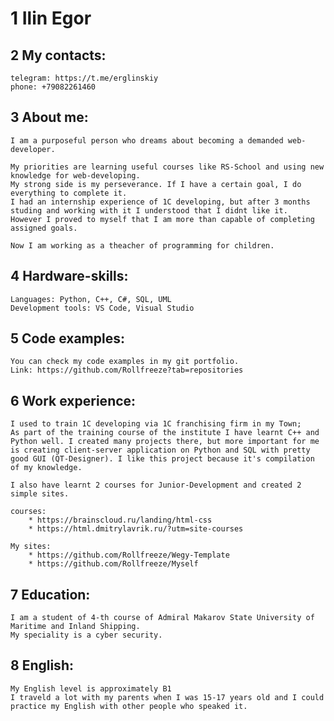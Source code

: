 # 1 Ilin Egor
## 2 My contacts:
    telegram: https://t.me/erglinskiy
    phone: +79082261460
## 3 About me:
    I am a purposeful person who dreams about becoming a demanded web-developer.
    
    My priorities are learning useful courses like RS-School and using new knowledge for web-developing.
    My strong side is my perseverance. If I have a certain goal, I do everything to complete it.
    I had an internship experience of 1С developing, but after 3 months studing and working with it I understood that I didnt like it.
    However I proved to myself that I am more than capable of completing assigned goals.

    Now I am working as a theacher of programming for children.

## 4 Hardware-skills:
    Languages: Python, C++, C#, SQL, UML
    Development tools: VS Code, Visual Studio

## 5 Code examples:
    You can check my code examples in my git portfolio.
    Link: https://github.com/Rollfreeze?tab=repositories

## 6 Work experience:
    I used to train 1C developing via 1С franchising firm in my Town;
    As part of the training course of the institute I have learnt C++ and Python well. I created many projects there, but more important for me is creating client-server application on Python and SQL with pretty good GUI (QT-Designer). I like this project because it's compilation of my knowledge.

    I also have learnt 2 courses for Junior-Development and created 2 simple sites.

    courses:
        * https://brainscloud.ru/landing/html-css
        * https://html.dmitrylavrik.ru/?utm=site-courses

    My sites:
        * https://github.com/Rollfreeze/Wegy-Template
        * https://github.com/Rollfreeze/Myself

## 7 Education:
    I am a student of 4-th course of Admiral Makarov State University of Maritime and Inland Shipping.
    My speciality is a cyber security.

## 8 English:
    My English level is approximately B1
    I traveld a lot with my parents when I was 15-17 years old and I could practice my English with other people who speaked it.
